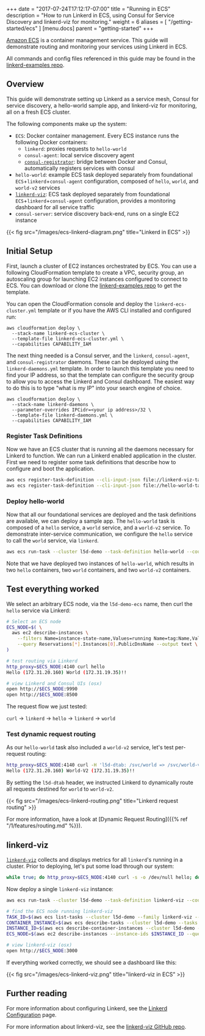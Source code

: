 +++
date = "2017-07-24T17:12:17-07:00"
title = "Running in ECS"
description = "How to run Linkerd in ECS, using Consul for Service Discovery and linkerd-viz for monitoring."
weight = 6
aliases = [
  "/getting-started/ecs"
]
[menu.docs]
  parent = "getting-started"
+++

[Amazon ECS](https://aws.amazon.com/ecs/) is a container management service.
This guide will demonstrate routing and monitoring your services using Linkerd
in ECS.

All commands and config files referenced in this guide may be found in the
[linkerd-examples repo](https://github.com/linkerd/linkerd-examples/tree/master/ecs).

## Overview

This guide will demonstrate setting up Linkerd as a service mesh, Consul for
service discovery, a hello-world sample app, and linkerd-viz for monitoring, all
on a fresh ECS cluster.

The following components make up the system:

* `ECS`: Docker container management. Every ECS instance runs the following
  Docker containers:
  * `linkerd`: proxies requests to `hello-world`
  * `consul-agent`: local service discovery agent
  * [`consul-registrator`](https://github.com/gliderlabs/registrator): bridge
  between Docker and Consul, automatically registers services with consul
* `hello-world`: example ECS task deployed separately from foundational
  `ECS`+`linkerd`+`consul-agent` configuration, composed of `hello`, `world`,
  and `world-v2` services
* [`linkerd-viz`](https://github.com/linkerd/linkerd-viz): ECS task deployed
  separately from foundational `ECS`+`linkerd`+`consul-agent` configuration,
  provides a monitoring dashboard for all service traffic
* `consul-server`: service discovery back-end, runs on a single EC2 instance

{{< fig src="/images/ecs-linkerd-diagram.png" title="Linkerd in ECS" >}}

## Initial Setup

First, launch a cluster of EC2 instances orchestrated by ECS. You can use a following CloudFormation template to create a VPC, security group, an autoscaling group for launching EC2 instances configured to connect to ECS. You can download or clone the [linkerd-examples repo](https://github.com/linkerd/linkerd-examples/tree/master/ecs) to get the template.

You can open the CloudFormation console and deploy the `linkerd-ecs-cluster.yml` template or if you have the AWS CLI installed and configured run:

```
aws cloudformation deploy \
  --stack-name linkerd-ecs-cluster \
  --template-file linkerd-ecs-cluster.yml \
  --capabilities CAPABILITY_IAM 
```

The next thing needed is a Consul server, and the `linkerd`, `consul-agent`, and `consul-registrator` daemons. These can be deployed using the `linkerd-daemons.yml` template. In order to launch this template you need to find your IP address, so that the template can configure the security group to allow you to access the Linkerd and Consul dashboard. The easiest way to do this is to type "what is my IP" into your search engine of choice.

```
aws cloudformation deploy \
  --stack-name linkerd-daemons \
  --parameter-overrides IPCidr=<your ip address>/32 \
  --template-file linkerd-daemons.yml \
  --capabilities CAPABILITY_IAM 
```

### Register Task Definitions

Now we have an ECS cluster that is running all the daemons necessary for Linkerd to function. We can run a Linkerd enabled application in the cluster. First we need to register some task definitions that describe how to configure and boot the application.

```bash
aws ecs register-task-definition --cli-input-json file://linkerd-viz-task-definition.json
aws ecs register-task-definition --cli-input-json file://hello-world-task-definition.json
```

### Deploy hello-world

Now that all our foundational services are deployed and the task definitions are available, we can deploy a sample app.
The `hello-world` task is composed of a `hello` service, a `world` service, and
a `world-v2` service. To demonstrate inter-service communication, we configure
the `hello` service to call the `world` service, via `linkerd`.

```bash
aws ecs run-task --cluster l5d-demo --task-definition hello-world --count 2
```

Note that we have deployed two instances of `hello-world`, which results in two
`hello` containers, two `world` containers, and two `world-v2` containers.

## Test everything worked

We select an arbitrary ECS node, via the `l5d-demo-ecs` name, then curl the
`hello` service via Linkerd:

```bash
# Select an ECS node
ECS_NODE=$( \
  aws ec2 describe-instances \
    --filters Name=instance-state-name,Values=running Name=tag:Name,Values=l5d-demo-ecs \
    --query Reservations[*].Instances[0].PublicDnsName --output text \
)

# test routing via Linkerd
http_proxy=$ECS_NODE:4140 curl hello
Hello (172.31.20.160) World (172.31.19.35)!!

# view Linkerd and Consul UIs (osx)
open http://$ECS_NODE:9990
open http://$ECS_NODE:8500
```

The request flow we just tested:

`curl` -> `linkerd` -> `hello` -> `linkerd` -> `world`

### Test dynamic request routing

As our `hello-world` task also included a `world-v2` service, let's test
per-request routing:

```bash
http_proxy=$ECS_NODE:4140 curl -H 'l5d-dtab: /svc/world => /svc/world-v2' hello
Hello (172.31.20.160) World-V2 (172.31.19.35)!!
```

By setting the `l5d-dtab` header, we instructed Linkerd to dynamically route all
requests destined for `world` to `world-v2`.

{{< fig src="/images/ecs-linkerd-routing.png" title="Linkerd request routing" >}}

For more information, have a look at
[Dynamic Request Routing]({{% ref "/1/features/routing.md" %}}).

## linkerd-viz

[`linkerd-viz`](https://github.com/linkerd/linkerd-viz) collects and displays
metrics for all `linkerd`'s running in a cluster. Prior to deploying, let's
put some load through our system:

```bash
while true; do http_proxy=$ECS_NODE:4140 curl -s -o /dev/null hello; done
```

Now deploy a single `linkerd-viz` instance:

```bash
aws ecs run-task --cluster l5d-demo --task-definition linkerd-viz --count 1

# find the ECS node running linkerd-viz
TASK_ID=$(aws ecs list-tasks --cluster l5d-demo --family linkerd-viz --desired-status RUNNING --query taskArns[0] --output text)
CONTAINER_INSTANCE=$(aws ecs describe-tasks --cluster l5d-demo --tasks $TASK_ID --query tasks[0].containerInstanceArn --output text)
INSTANCE_ID=$(aws ecs describe-container-instances --cluster l5d-demo --container-instances $CONTAINER_INSTANCE --query containerInstances[0].ec2InstanceId --output text)
ECS_NODE=$(aws ec2 describe-instances --instance-ids $INSTANCE_ID --query Reservations[*].Instances[0].PublicDnsName --output text)

# view linkerd-viz (osx)
open http://$ECS_NODE:3000
```

If everything worked correctly, we should see a dashboard like this:

{{< fig src="/images/ecs-linkerd-viz.png" title="linkerd-viz in ECS" >}}

## Further reading

For more information about configuring Linkerd, see the
[Linkerd Configuration](https://api.linkerd.io/latest/linkerd) page.

For more information about linkerd-viz, see the
[linkerd-viz GitHub repo](https://github.com/linkerd/linkerd-viz).

